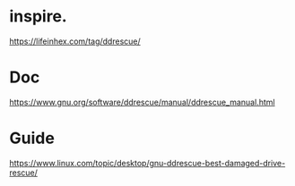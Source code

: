 # inspire.
https://lifeinhex.com/tag/ddrescue/

# Doc
https://www.gnu.org/software/ddrescue/manual/ddrescue_manual.html

# Guide
https://www.linux.com/topic/desktop/gnu-ddrescue-best-damaged-drive-rescue/
